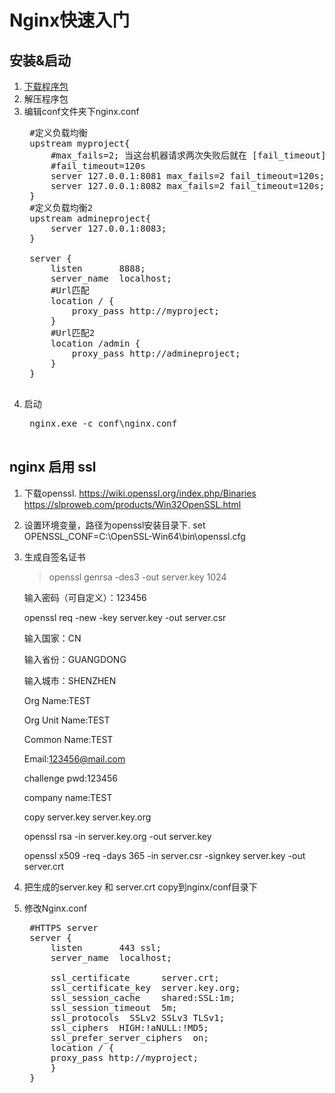 # Nginx快速入门
## 安装&启动
1. [下载程序包](http://nginx.org/en/download.html)
2. 解压程序包
3. 编辑conf文件夹下nginx.conf
    <pre>
    #定义负载均衡
    upstream myproject{
        #max_fails=2; 当这台机器请求两次失败后就在 [fail_timeout] 定义的时间内不再分发请求给它
        #fail_timeout=120s
        server 127.0.0.1:8081 max_fails=2 fail_timeout=120s;
        server 127.0.0.1:8082 max_fails=2 fail_timeout=120s;
    }
    #定义负载均衡2
    upstream admineproject{
        server 127.0.0.1:8083;
    }
    
    server {
        listen       8888;
        server_name  localhost;
        #Url匹配
        location / {
            proxy_pass http://myproject;
        }
        #Url匹配2
        location /admin {
            proxy_pass http://admineproject;
        }
    }
    </pre>
4. 启动
    <pre>
    nginx.exe -c conf\nginx.conf    
    </pre>

## nginx 启用 ssl
1. 下载openssl. 
https://wiki.openssl.org/index.php/Binaries
https://slproweb.com/products/Win32OpenSSL.html
2. 设置环境变量，路径为openssl安装目录下. set OPENSSL_CONF=C:\OpenSSL-Win64\bin\openssl.cfg 
3. 生成自签名证书

    >openssl genrsa -des3 -out server.key 1024
    
    输入密码（可自定义）：123456

    openssl req -new -key server.key -out server.csr

    输入国家：CN

    输入省份：GUANGDONG

    输入城市：SHENZHEN

    Org Name:TEST

    Org Unit Name:TEST

    Common Name:TEST

    Email:123456@mail.com

    challenge pwd:123456

    company name:TEST

    copy server.key server.key.org
    
    openssl rsa -in server.key.org -out server.key

    openssl x509 -req -days 365 -in server.csr -signkey server.key -out server.crt

4. 把生成的server.key 和 server.crt copy到nginx/conf目录下
5. 修改Nginx.conf
    <pre>
    #HTTPS server		
    server {
        listen       443 ssl;
        server_name  localhost;

        ssl_certificate      server.crt;
        ssl_certificate_key  server.key.org;
        ssl_session_cache    shared:SSL:1m;
        ssl_session_timeout  5m;
        ssl_protocols  SSLv2 SSLv3 TLSv1;
        ssl_ciphers  HIGH:!aNULL:!MD5;
        ssl_prefer_server_ciphers  on;
        location / {
        proxy_pass http://myproject;
        }
    }
    </pre>